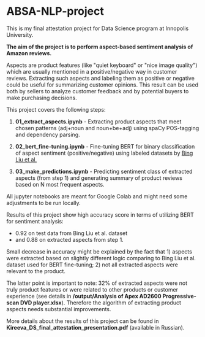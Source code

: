# ABSA-NLP-project

This is my final attestation project for Data Science program at Innopolis University.

**The aim of the project is to perform aspect-based sentiment analysis of Amazon reviews.**

Aspects are product features (like "quiet keyboard" or "nice image quality") which are usually mentioned in a positive/negative way in customer reviews. Extracting such aspects and labeling them as positive or negative could be useful for summarizing customer opinions. This result can be used both by sellers to analyze customer feedback and by potential buyers to make purchasing decisions.

This project covers the following steps:
1. **01_extract_aspects.ipynb** - Extracting product aspects that meet chosen patterns (adj+noun and noun+be+adj) using spaCy POS-tagging and dependency parsing.

2. **02_bert_fine-tuning.ipynb** - Fine-tuning BERT for binary classification of aspect sentiment (positive/negative) using labeled datasets by [Bing Liu et al.](https://www.cs.uic.edu/~liub/FBS/sentiment-analysis.html)

3. **03_make_predictions.ipynb** - Predicting sentiment class of extracted aspects (from step 1) and generating summary of product reviews based on N most frequent aspects.

All jupyter notebooks are meant for Google Colab and might need some adjustments to be run locally.

Results of this project show high accuracy score in terms of utilizing BERT for sentiment analysis: 
- 0.92 on test data from Bing Liu et al. dataset 
- and 0.88 on extracted aspects from step 1. 
 
Small decrease in accuracy might be explained by the fact that 1) aspects were extracted based on slightly different logic comparing to Bing Liu et al. dataset used for BERT fine-tuning; 2) not all extracted aspects were relevant to the product.

The latter point is important to note: 32% of extracted aspects were not truly product features or were related to other products or customer experience (see details in **/output/Analysis of Apex AD2600 Progressive-scan DVD player.xlsx**). Therefore the algorithm of extracting product aspects needs substantial improvements.

More details about the results of this project can be found in **Kireeva_DS_final_attestation_presentation.pdf** (available in Russian).
